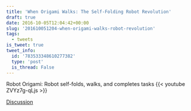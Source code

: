 ```yaml
---
title: 'When Origami Walks: The Self-Folding Robot Revolution'
draft: true
date: 2016-10-05T12:04:42+00:00
slug: '201610051204-when-origami-walks-robot-revolution'
tags:
  - tweets
is_tweet: true
tweet_info:
  id: '783533348610277382'
  type: 'post'
  is_thread: False
---
```




Robot Origami: Robot self-folds, walks, and completes tasks {{< youtube ZVYz7g-qLjs >}}

[Discussion](https://x.com/sytelus/status/783533348610277382)
